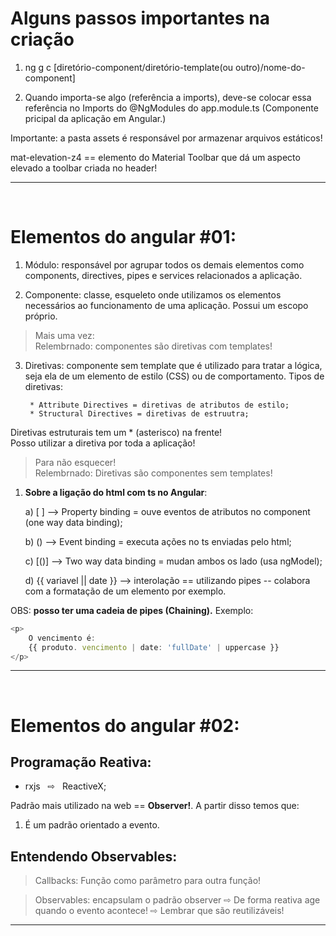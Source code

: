 # Alguns passos importantes na criação 

1) ng g c [diretório-component/diretório-template(ou outro)/nome-do-component]  

2) Quando importa-se algo (referência a imports), deve-se colocar essa referência no Imports do @NgModules do app.module.ts (Componente
pricipal da aplicação em Angular.)  

Importante: a pasta assets é responsável por armazenar arquivos estáticos!  

mat-elevation-z4 == elemento do Material Toolbar que dá um aspecto elevado a toolbar criada no header!  

***
&nbsp; 
# Elementos do angular #01:  
  
1. Módulo: responsável por agrupar todos os demais elementos como components, directives, pipes
e services relacionados a aplicação.  

2. Componente: classe, esqueleto onde utilizamos os elementos necessários ao funcionamento de uma
aplicação. Possui um escopo próprio.  

> Mais uma vez:  
Relembrnado: componentes são diretivas com templates!

3. Diretivas: componente sem template que é utilizado para tratar a lógica, seja ela de um elemento
de estilo (CSS) ou de comportamento. Tipos de diretivas:

        * Attribute Directives = diretivas de atributos de estilo;  
        * Structural Directives = diretivas de estruutra;  
Diretivas estruturais tem um * (asterisco) na frente!  
Posso utilizar a diretiva por toda a aplicação!  

> Para não esquecer!  
Relembrnado: Diretivas são componentes sem templates!  

1. **Sobre a ligação do html com ts no Angular**:  
  
    a) [ ] --> Property binding = ouve eventos de atributos no component (one way data binding);  

    b) () --> Event binding = executa ações no ts enviadas pelo html;  

    c) [()] --> Two way data binding = mudan ambos os lado (usa ngModel);  

    d) {{ variavel || date }} --> interolação == utilizando pipes -- colabora com a formatação de um elemento por exemplo.  

OBS: **posso ter uma cadeia de pipes (Chaining).** Exemplo:

```typescript
<p>
    O vencimento é:
    {{ produto. vencimento | date: 'fullDate' | uppercase }}
</p>
```

***
&nbsp;  

# Elementos do angular #02:  

## Programação Reativa:  

* rxjs &nbsp; ⇨ &nbsp;  ReactiveX;  
    
Padrão mais utilizado na web == **Observer!**. A partir disso temos que:  

1. É um padrão orientado a evento.  

## Entendendo Observables:  

> Callbacks: Função como parâmetro para outra função!  
  
> Observables: encapsulam o padrão observer ⇨ De forma reativa age quando o evento acontece! ⇨ Lembrar que são reutilizáveis!
***
&nbsp;  
